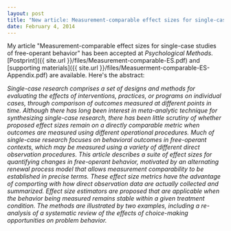 ```yaml
---
layout: post
title: "New article: Measurement-comparable effect sizes for single-case studies of free-operant behavior"
date: February 4, 2014
---
```


My article "Measurement-comparable effect sizes for single-case studies of free-operant behavior" has been accepted at _Psychological Methods_. [Postprint]({{ site.url }}/files/Measurement-comparable-ES.pdf) and  [supporting materials]({{ site.url }}/files/Measuerment-comparable-ES-Appendix.pdf) are available. Here's the abstract:

_Single-case research comprises a set of designs and methods for evaluating the effects of interventions, practices, or programs on individual cases, through comparison of outcomes measured at different points in time. Although there has long been interest in meta-analytic technique for synthesizing single-case research, there has been little scrutiny of whether proposed effect sizes remain on a directly comparable metric when outcomes are measured using different operational procedures. Much of single-case research focuses on behavioral outcomes in free-operant contexts, which may be measured using a variety of different direct observation procedures. This article describes a suite of effect sizes for quantifying changes in free-operant behavior, motivated by an alternating renewal process model that allows measurement comparability to be established in precise terms. These effect size metrics have the advantage of comporting with how direct observation data are actually collected and summarized. Effect size estimators are proposed that are applicable when the behavior being measured remains stable within a given treatment condition. The methods are illustrated by two examples, including a re-analysis of a systematic review of the effects of choice-making opportunities on problem behavior._